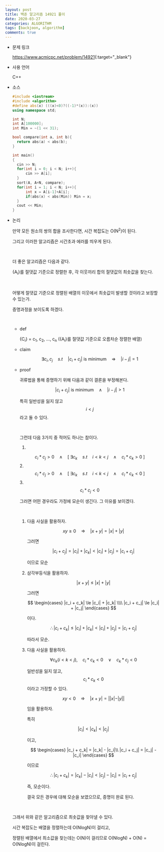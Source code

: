 ```yaml
---
layout: post
title: 백준 알고리즘 14921 풀이
date: 2020-03-27
categories: ALGORITHM
tags: [backjoon, algorithm]
comments: true
---
```


* 문제 링크

  <https://www.acmicpc.net/problem/14921>{:target="_blank"}

* 사용 언어

  C++

* 소스

  ```c++
  #include <iostream>
  #include <algorithm>
  #define abs(x) (((x)<0)?((-1)*(x)):(x))
  using namespace std;
  
  int N;
  int A[100000];
  int Min = ~(1 << 31);
  
  bool compare(int a, int b){
  	return abs(a) < abs(b);
  }
  
  int main()
  {
  	cin >> N;
  	for(int i = 0; i < N; i++){
  		cin >> A[i];
  	}
  	sort(A, A+N, compare);
  	for(int i = 1; i < N; i++){
  		int x = A[i-1]+A[i];
  		if(abs(x) < abs(Min)) Min = x;
  	}
  	cout << Min;
  }
  ```

* 논리

  만약 모든 원소의 쌍의 합을 조사한다면, 시간 복잡도는 O(N<sup>2</sup>)이 된다.

  그리고 이러한 알고리즘은 시간초과 에러를 띄우게 된다. 

  <br>

  더 좋은 알고리즘은 다음과 같다.

  {A<sub>i</sub>}를 절댓값 기준으로 정렬한 후, 각 이웃끼리 합의 절댓값의 최솟값을 찾는다.

  <br>

  어떻게 절댓값 기준으로 정렬된 배열의 이웃에서 최솟값이 발생할 것이라고 보장할 수 있는가.

  증명과정을 보이도록 하겠다.

  <br>

  * def

    {C<sub>i</sub>} = c<sub>1</sub>, c<sub>2</sub>, ..., c<sub>n</sub>  ({A<sub>i</sub>}를 절댓값 기준으로 오름차순 정렬한 배열)

  * claim

	$$
	\exists c_i, c_j \quad s.t \quad |c_i + c_j| \mbox{ is minimum} \quad \Rightarrow \quad |i-j|=1
	$$

  * proof

    귀류법을 통해 증명하기 위해 다음과 같이 결론을 부정해본다.
	
	$$
	|c_i + c_j| \mbox{ is minimum} \quad \land \quad |i - j| > 1
	$$

    특히 일반성을 잃지 않고 
	$$
	i < j
	$$
	라고 둘 수 있다.

    <br>

    그런데 다음 3가지 중 적어도 하나는 참이다.

    1. 
	$$
	c_i * c_j > 0 \quad \land \quad [\; \exists c_k \quad s.t \quad i < k < j \quad \land \quad c_i * c_k > 0 \;]
	$$
    2. 
	$$
	c_i * c_j > 0 \quad \land \quad [\; \exists c_k \quad s.t \quad i < k < j \quad \land \quad c_i * c_k < 0 \;]
	$$
    3. 
	$$
	c_i * c_j < 0
	$$

    그러면 어떤 경우라도 가정에 모순이 생긴다. 그 이유를 보이겠다.
	
	<br>

    1. 다음 사실을 활용하자.
	
       $$
       xy \ge 0 \quad \Rightarrow \quad |x+y| =|x| + |y|
       $$
	   
       그러면
	   
       $$
       \left| c_i + c_j\right|=\left| c_i \right| + \left| c_k \right| < \left| c_i \right| + \left| c_j \right| = \left| c_i + c_j \right|
       $$

       이므로 모순

    2. 삼각부등식을 활용하자.
	
       $$
       |x+y| \le |x| + |y|
       $$
	
       그러면
	   
       $$
       \begin{cases}
       |c_i + c_k| \le |c_i| + |c_k| \\\\
       |c_i + c_j| \le |c_i| + |c_j|
       \end{cases}
       $$
	   
	   이다.

	   $$
       \therefore |c_i + c_k| \le |c_i| + |c_k| < |c_i| + |c_j| = |c_i + c_j|
       $$

	   따라서 모순.
  
    3. 다음 사실을 활용하자.
	
	   $$
	   \forall c_k(i<k<j), \quad c_i * c_k < 0 \quad \lor \quad c_k * c_j < 0
	   $$
	  
       일반성을 잃지 않고, $$ c_i * c_k < 0 $$ 이라고 가정할 수 있다.<br>
    
       $$ 
	   xy < 0 \quad \Rightarrow \quad  |x + y| = ||x| - |y||
	   $$
	   
	   임을 활용하자.<br>
    
       특히 
	   
	   $$ 
	   |c_i| < |c_k| < |c_j| 
	   $$
	   
	   이고,
	   
	   $$
	   \begin{cases}
	   |c_i + c_k| = |c_k| - |c_i|\\
	   |c_i + c_j| = |c_j| - |c_i|
	   \end{cases}
	   $$
	   
	   이므로
	   
	   $$
	   \therefore |c_i + c_k| = |c_k| - |c_i| < |c_j| - |c_i| = |c_i + c_j|
	   $$
    
       즉, 모순이다.
	   
       결국 모든 경우에 대해 모순을 보였으므로, 증명이 완료 된다.
  
  <br>
  
  그래서 위와 같은 알고리즘으로 최솟값을 찾아낼 수 있다.
  
  시간 복잡도는 배열을 정렬하는데 O(NlogN)이 걸리고, 
  
  정렬된 배열에서 최소값을 찾는데는 O(N)이 걸리므로 O(NlogN) + O(N) = O(NlogN)이 걸린다.
  
    